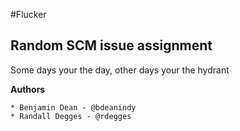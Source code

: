 #Flucker

## Random SCM issue assignment

Some days your the day, other days your the hydrant

**Authors**

    * Benjamin Dean - @bdeanindy
    * Randall Degges - @rdegges

